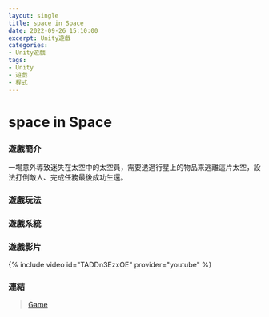 ```yaml
---
layout: single
title: space in Space
date: 2022-09-26 15:10:00
excerpt: Unity遊戲
categories:
- Unity遊戲
tags:
- Unity
- 遊戲
- 程式
---
```

# space in Space

### 遊戲簡介 

一場意外導致迷失在太空中的太空員，需要透過行星上的物品來逃離這片太空，設法打倒敵人、完成任務最後成功生還。

### 遊戲玩法  
 

### 遊戲系統

### 遊戲影片
{% include video id="TADDn3EzxOE" provider="youtube" %}

### 連結  
> [Game](https://drive.google.com/drive/folders/1jzYNt_xk2yRsRwoIykv2MM4kn1xZdInk?usp=sharing)

